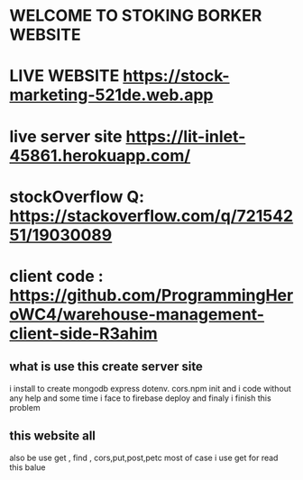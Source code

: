 # WELCOME TO STOKING BORKER WEBSITE

# LIVE WEBSITE  https://stock-marketing-521de.web.app
# live server site https://lit-inlet-45861.herokuapp.com/
# stockOverflow Q: https://stackoverflow.com/q/72154251/19030089
# client code : https://github.com/ProgrammingHeroWC4/warehouse-management-client-side-R3ahim

## what is use this create server site

i install to create mongodb express dotenv. cors.npm init 
and i code without any help and some time i face to firebase deploy and 
finaly i finish this problem
## this website all
also be use get , find , cors,put,post,petc most of case i use get for read this balue

